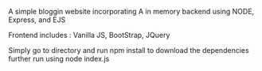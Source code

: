 A simple bloggin website incorporating A in memory backend using NODE, Express, and EJS 

Frontend includes : Vanilla JS, BootStrap, JQuery 

Simply go to directory and run npm install to download the dependencies 
further run using node index.js
